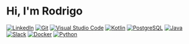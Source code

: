 # Hi, I'm Rodrigo

[![LinkedIn](https://warehouse-camo.ingress.cmh1.psfhosted.org/5e684aa6413250a7417520a2c5e1ef17f77bc0f8/68747470733a2f2f696d672e736869656c64732e696f2f62616467652f4c696e6b6564496e2d3030373742353f7374796c653d666f722d7468652d6261646765266c6f676f3d6c696e6b6564696e266c6f676f436f6c6f723d7768697465267374796c653d666c61742d737175617265)](https://co.linkedin.com/in/rodquispe)
[![Git](https://img.shields.io/badge/Git-F05032?style=flat-square&logo=Git&logoColor=white)](https://co.linkedin.com/in/rodquispe)
[![Visual Studio Code](https://img.shields.io/badge/Visual_Studio_Code-007ACC?style=flat-square&logo=Visual-Studio-Code&logoColor=white)](https://co.linkedin.com/in/rodquispe)
[![Kotlin](https://img.shields.io/badge/-kotlin-006a71?style=flat-square&logo=kotlin)](https://co.linkedin.com/in/rodquispe)
[![PostgreSQL](https://img.shields.io/badge/-PostgreSQL-336791?style=flat-square&logo=postgresql)](https://co.linkedin.com/in/rodquispe)
[![Java](https://img.shields.io/badge/-java-E34A86?style=flat-square&logo=java)](https://co.linkedin.com/in/rodquispe)
[![Slack](https://img.shields.io/badge/Slack-red?style=flat-square&logo=slack)](https://co.linkedin.com/in/rodquispe)
[![Docker](https://img.shields.io/badge/Docker-black?style=flat-square&logo=docker)](https://co.linkedin.com/in/rodquispe)
[![Python](https://img.shields.io/badge/Python-3776AB?style=flat-square&logo=Python&logoColor=white)](https://co.linkedin.com/in/rodquispe)
